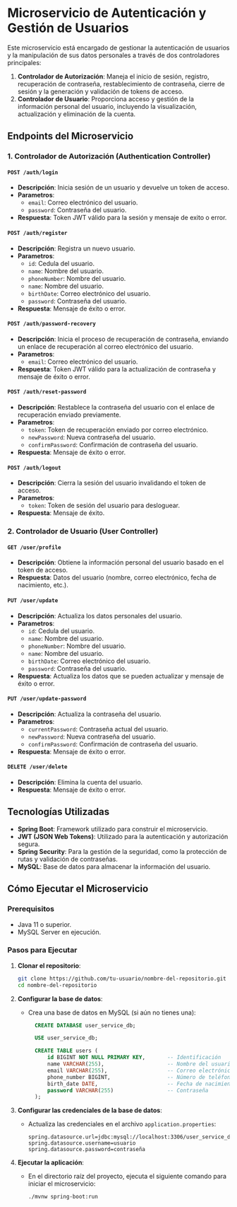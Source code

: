 # Microservicio de Autenticación y Gestión de Usuarios

Este microservicio está encargado de gestionar la autenticación de usuarios y la manipulación de sus datos personales a través de dos controladores principales:

1. **Controlador de Autorización**: Maneja el inicio de sesión, registro, recuperación de contraseña, restablecimiento de contraseña, cierre de sesión y la generación y validación de tokens de acceso.
2. **Controlador de Usuario**: Proporciona acceso y gestión de la información personal del usuario, incluyendo la visualización, actualización y eliminación de la cuenta.

## Endpoints del Microservicio

### 1. Controlador de Autorización (Authentication Controller)

#### `POST /auth/login`
- **Descripción**: Inicia sesión de un usuario y devuelve un token de acceso.
- **Parametros**: 
  - `email`: Correo electrónico del usuario.
  - `password`: Contraseña del usuario.
- **Respuesta**: Token JWT válido para la sesión y mensaje de exito o error.

#### `POST /auth/register`
- **Descripción**: Registra un nuevo usuario.
- **Parametros**:
  - `id`: Cedula del usuario.
  - `name`: Nombre del usuario.
  - `phoneNumber`: Nombre del usuario.
  - `name`: Nombre del usuario.
  - `birthDate`: Correo electrónico del usuario.
  - `password`: Contraseña del usuario.
- **Respuesta**: Mensaje de éxito o error.

#### `POST /auth/password-recovery`
- **Descripción**: Inicia el proceso de recuperación de contraseña, enviando un enlace de recuperación al correo electrónico del usuario.
- **Parametros**:
  - `email`: Correo electrónico del usuario.
- **Respuesta**: Token JWT válido para la actualización de contraseña y mensaje de éxito o error.

#### `POST /auth/reset-password`
- **Descripción**: Restablece la contraseña del usuario con el enlace de recuperación enviado previamente.
- **Parametros**:
  - `token`: Token de recuperación enviado por correo electrónico.
  - `newPassword`: Nueva contraseña del usuario.
  - `confirmPassword`: Confirmación de contraseña del usuario.
- **Respuesta**: Mensaje de éxito o error.

#### `POST /auth/logout`
- **Descripción**: Cierra la sesión del usuario invalidando el token de acceso.
- **Parametros**:
  - `token`: Token de sesión del usuario para desloguear.
- **Respuesta**: Mensaje de éxito.

### 2. Controlador de Usuario (User Controller)

#### `GET /user/profile`
- **Descripción**: Obtiene la información personal del usuario basado en el token de acceso.
- **Respuesta**: Datos del usuario (nombre, correo electrónico, fecha de nacimiento, etc.).

#### `PUT /user/update`
- **Descripción**: Actualiza los datos personales del usuario.
- **Parametros**:
  - `id`: Cedula del usuario.
  - `name`: Nombre del usuario.
  - `phoneNumber`: Nombre del usuario.
  - `name`: Nombre del usuario.
  - `birthDate`: Correo electrónico del usuario.
  - `password`: Contraseña del usuario.
- **Respuesta**: Actualiza los datos que se pueden actualizar y mensaje de éxito o error.

#### `PUT /user/update-password`
- **Descripción**: Actualiza la contraseña del usuario.
- **Parametros**:
  - `currentPassword`: Contraseña actual del usuario.
  - `newPassword`: Nueva contraseña del usuario.
  - `confirmPassword`: Confirmación de contraseña del usuario.
- **Respuesta**: Mensaje de éxito o error.

#### `DELETE /user/delete`
- **Descripción**: Elimina la cuenta del usuario.
- **Respuesta**: Mensaje de éxito o error.

## Tecnologías Utilizadas

- **Spring Boot**: Framework utilizado para construir el microservicio.
- **JWT (JSON Web Tokens)**: Utilizado para la autenticación y autorización segura.
- **Spring Security**: Para la gestión de la seguridad, como la protección de rutas y validación de contraseñas.
- **MySQL**: Base de datos para almacenar la información del usuario.

## Cómo Ejecutar el Microservicio

### Prerequisitos

- Java 11 o superior.
- MySQL Server en ejecución.

### Pasos para Ejecutar

1. **Clonar el repositorio**:

    ```bash
    git clone https://github.com/tu-usuario/nombre-del-repositorio.git
    cd nombre-del-repositorio
    ```

2. **Configurar la base de datos**:
    - Crea una base de datos en MySQL (si aún no tienes una):
      ```sql
        CREATE DATABASE user_service_db;

        USE user_service_db;

        CREATE TABLE users (
            id BIGINT NOT NULL PRIMARY KEY,       -- Identificación
            name VARCHAR(255),                    -- Nombre del usuario
            email VARCHAR(255),                   -- Correo electrónico
            phone_number BIGINT,                  -- Número de teléfono
            birth_date DATE,                      -- Fecha de nacimiento
            password VARCHAR(255)                 -- Contraseña
        );
      ```

3. **Configurar las credenciales de la base de datos**:
    - Actualiza las credenciales en el archivo `application.properties`:

      ```properties
      spring.datasource.url=jdbc:mysql://localhost:3306/user_service_db
      spring.datasource.username=usuario
      spring.datasource.password=contraseña
      ```

4. **Ejecutar la aplicación**:
    - En el directorio raíz del proyecto, ejecuta el siguiente comando para iniciar el microservicio:
    
      ```bash
      ./mvnw spring-boot:run
      ```